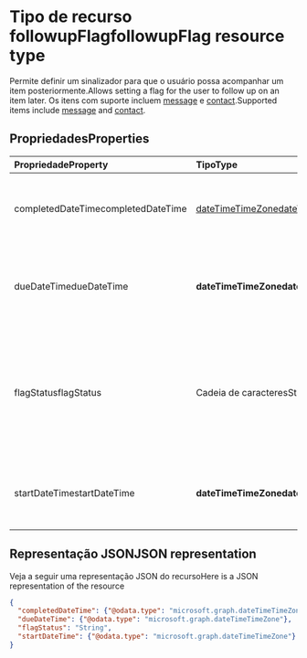 # <a name="followupflag-resource-type"></a><span data-ttu-id="ba9a4-101">Tipo de recurso followupFlag</span><span class="sxs-lookup"><span data-stu-id="ba9a4-101">followupFlag resource type</span></span>


<span data-ttu-id="ba9a4-102">Permite definir um sinalizador para que o usuário possa acompanhar um item posteriormente.</span><span class="sxs-lookup"><span data-stu-id="ba9a4-102">Allows setting a flag for the user to follow up on an item later.</span></span> <span data-ttu-id="ba9a4-103">Os itens com suporte incluem [message](message.md) e [contact](contact.md).</span><span class="sxs-lookup"><span data-stu-id="ba9a4-103">Supported items include [message](message.md) and [contact](contact.md).</span></span>

## <a name="properties"></a><span data-ttu-id="ba9a4-104">Propriedades</span><span class="sxs-lookup"><span data-stu-id="ba9a4-104">Properties</span></span>
| <span data-ttu-id="ba9a4-105">Propriedade</span><span class="sxs-lookup"><span data-stu-id="ba9a4-105">Property</span></span>     | <span data-ttu-id="ba9a4-106">Tipo</span><span class="sxs-lookup"><span data-stu-id="ba9a4-106">Type</span></span>   |<span data-ttu-id="ba9a4-107">Descrição</span><span class="sxs-lookup"><span data-stu-id="ba9a4-107">Description</span></span>|
|:---------------|:--------|:----------|
|<span data-ttu-id="ba9a4-108">completedDateTime</span><span class="sxs-lookup"><span data-stu-id="ba9a4-108">completedDateTime</span></span>|[<span data-ttu-id="ba9a4-109">dateTimeTimeZone</span><span class="sxs-lookup"><span data-stu-id="ba9a4-109">dateTimeTimeZone</span></span>](dateTimeTimeZone.md)|<span data-ttu-id="ba9a4-110">Data e hora em que o acompanhamento foi concluído.</span><span class="sxs-lookup"><span data-stu-id="ba9a4-110">The date and time that the response was returned.</span></span>|
|<span data-ttu-id="ba9a4-111">dueDateTime</span><span class="sxs-lookup"><span data-stu-id="ba9a4-111">dueDateTime</span></span>|<span data-ttu-id="ba9a4-112">**dateTimeTimeZone**</span><span class="sxs-lookup"><span data-stu-id="ba9a4-112">**dateTimeTimeZone**</span></span>|<span data-ttu-id="ba9a4-113">Data e hora em que o acompanhamento deve ser concluído.</span><span class="sxs-lookup"><span data-stu-id="ba9a4-113">The date and time that the follow-up is to be finished.</span></span>|
|<span data-ttu-id="ba9a4-114">flagStatus</span><span class="sxs-lookup"><span data-stu-id="ba9a4-114">flagStatus</span></span>|<span data-ttu-id="ba9a4-115">Cadeia de caracteres</span><span class="sxs-lookup"><span data-stu-id="ba9a4-115">String</span></span>|<span data-ttu-id="ba9a4-116">O status de acompanhamento de um item.</span><span class="sxs-lookup"><span data-stu-id="ba9a4-116">The status for follow-up for an item.</span></span> <span data-ttu-id="ba9a4-117">Os valores possíveis são: `notFlagged`, `complete` e `flagged`.</span><span class="sxs-lookup"><span data-stu-id="ba9a4-117">Possible values are: `notFlagged`, `complete`, `flagged`, .</span></span>|
|<span data-ttu-id="ba9a4-118">startDateTime</span><span class="sxs-lookup"><span data-stu-id="ba9a4-118">startDateTime</span></span>|<span data-ttu-id="ba9a4-119">**dateTimeTimeZone**</span><span class="sxs-lookup"><span data-stu-id="ba9a4-119">**dateTimeTimeZone**</span></span>|<span data-ttu-id="ba9a4-120">Data e hora em que o acompanhamento deve começar.</span><span class="sxs-lookup"><span data-stu-id="ba9a4-120">Gets or sets the date and time that the appointment is to begin.</span></span>|

## <a name="json-representation"></a><span data-ttu-id="ba9a4-121">Representação JSON</span><span class="sxs-lookup"><span data-stu-id="ba9a4-121">JSON representation</span></span>

<span data-ttu-id="ba9a4-122">Veja a seguir uma representação JSON do recurso</span><span class="sxs-lookup"><span data-stu-id="ba9a4-122">Here is a JSON representation of the resource</span></span>

<!-- {
  "blockType": "resource",
  "optionalProperties": [

  ],
  "@odata.type": "microsoft.graph.followupFlag"
}-->

```json
{
  "completedDateTime": {"@odata.type": "microsoft.graph.dateTimeTimeZone"},
  "dueDateTime": {"@odata.type": "microsoft.graph.dateTimeTimeZone"},
  "flagStatus": "String",
  "startDateTime": {"@odata.type": "microsoft.graph.dateTimeTimeZone"}
}

```

<!-- uuid: 8fcb5dbc-d5aa-4681-8e31-b001d5168d79
2015-10-25 14:57:30 UTC -->
<!-- {
  "type": "#page.annotation",
  "description": "followupFlag resource",
  "keywords": "",
  "section": "documentation",
  "tocPath": ""
}-->
